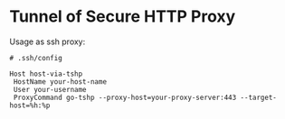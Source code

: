 # Tunnel of Secure HTTP Proxy

Usage as ssh proxy:

```
# .ssh/config

Host host-via-tshp
 HostName your-host-name
 User your-username
 ProxyCommand go-tshp --proxy-host=your-proxy-server:443 --target-host=%h:%p

```
